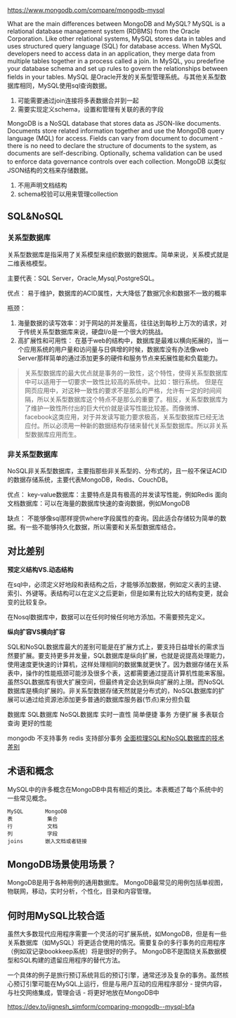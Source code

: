 https://www.mongodb.com/compare/mongodb-mysql

What are the main differences between MongoDB and MySQL?
MySQL is a relational database management system (RDBMS) from the Oracle Corporation. Like other relational systems, MySQL stores data in tables and uses structured query language (SQL) for database access. When MySQL developers need to access data in an application, they merge data from multiple tables together in a process called a join. In MySQL, you predefine your database schema and set up rules to govern the relationships between fields in your tables.
MySQL 是Oracle开发的关系型管理系统。与其他关系型数据库相同，MySQL使用sql查询数据。
1. 可能需要通过join连接将多表数据合并到一起
2. 需要实现定义schema，设置和管理有关联的表的字段

MongoDB is a NoSQL database that stores data as JSON-like documents. Documents store related information together and use the MongoDB query language (MQL) for access. Fields can vary from document to document - there is no need to declare the structure of documents to the system, as documents are self-describing. Optionally, schema validation can be used to enforce data governance controls over each collection.
MongoDB 以类似JSON结构的文档来存储数据。
1. 不用声明文档结构
2. schema校验可以用来管理collection

## SQL&NoSQL
### 关系型数据库
关系型数据库是指采用了关系模型来组织数据的数据库。简单来说，关系模式就是二维表格模型。

主要代表：SQL Server，Oracle,Mysql,PostgreSQL。

优点：
易于维护，数据库的ACID属性，大大降低了数据冗余和数据不一致的概率

瓶颈：
1. 海量数据的读写效率：对于网站的并发量高，往往达到每秒上万次的请求，对于传统关系型数据库来说，硬盘I/o是一个很大的挑战。  
2. 高扩展性和可用性：
在基于web的结构中，数据库是最难以横向拓展的，当一个应用系统的用户量和访问量与日俱增的时候，数据库没有办法像web Server那样简单的通过添加更多的硬件和服务节点来拓展性能和负载能力。

> 关系型数据库的最大优点就是事务的一致性，这个特性，使得关系型数据库中可以适用于一切要求一致性比较高的系统中。比如：银行系统。
但是在网页应用中，对这种一致性的要求不是那么的严格，允许有一定的时间间隔，所以关系型数据库这个特点不是那么的重要了。相反，关系型数据库为了维护一致性所付出的巨大代价就是读写性能比较差。而像微博、facebook这类应用，对于并发读写能力要求极高，关系型数据库已经无法应付。所以必须用一种新的数据结构存储来替代关系型数据库。所以非关系型数据库应用而生。

### 非关系型数据库
NoSQL非关系型数据库，主要指那些非关系型的、分布式的，且一般不保证ACID的数据存储系统，主要代表MongoDB，Redis、CouchDB。

优点：
key-value数据库：主要特点是具有极高的并发读写性能，例如Redis
面向文档数据库：可以在海量的数据库快速的查询数据，例如MongoDB

缺点：
不能够像sql那样提供where字段属性的查询。因此适合存储较为简单的数据。有一些不能够持久化数据，所以需要和关系型数据库结合。

## 对比差别
**预定义结构VS.动态结构**

在sql中，必须定义好地段和表结构之后，才能够添加数据，例如定义表的主键、索引、外键等。表结构可以在定义之后更新，但是如果有比较大的结构变更，就会变的比较复杂。

在Nosql数据库中，数据可以在任何时候任何地方添加。不需要预先定义。

**纵向扩容VS横向扩容** 

SQL和NoSQL数据库最大的差别可能是在扩展方式上，要支持日益增长的需求当然要扩展。要支持更多并发量，SQL数据库是纵向扩展，也就是说提高处理能力，使用速度更快速的计算机，这样处理相同的数据集就更快了。因为数据存储在关系表中，操作的性能瓶颈可能涉及很多个表，这都需要通过提高计算机性能来客服。虽然SQL数据库有很大扩展空间，但最终肯定会达到纵向扩展的上限。而NoSQL数据库是横向扩展的。非关系型数据存储天然就是分布式的，NoSQL数据库的扩展可以通过给资源池添加更多普通的数据库服务器(节点)来分担负载


数据库
SQL数据库                          NoSQL数据库
实时一直性                          简单便捷
事务                               方便扩展
多表联合查询                        更好的性能

mongodb 不支持事务
redis 支持部分事务
[全面梳理SQL和NoSQL数据库的技术差别](https://searchdatabase.techtarget.com.cn/7-21820/)

## 术语和概念
MySQL中的许多概念在MongoDB中具有相近的类比。本表概述了每个系统中的一些常见概念。
```
MySQL		MongoDB
表			集合
行			文档
列			字段
joins		嵌入文档或者链接
```

## MongoDB场景使用场景？
MongoDB是用于各种用例的通用数据库。 MongoDB最常见的用例包括单视图，物联网，移动，实时分析，个性化，目录和内容管理。

## 何时用MySQL比较合适
虽然大多数现代应用程序需要一个灵活的可扩展系统，如MongoDB，但是有一些关系数据库（如MySQL）将更适合使用的情况。需要复杂的多行事务的应用程序（例如双记录bookkeep系统）将是很好的例子。 MongoDB不是围绕关系数据模型和SQL构建的遗留应用程序的替代方法。

一个具体的例子是旅行预订系统背后的预订引擎，通常还涉及复杂的事务。虽然核心预订引擎可能在MySQL上运行，但是与用户互动的应用程序部分 - 提供内容，与社交网络集成，管理会话 - 将更好地放在MongoDB中

https://dev.to/jignesh_simform/comparing-mongodb--mysql-bfa

